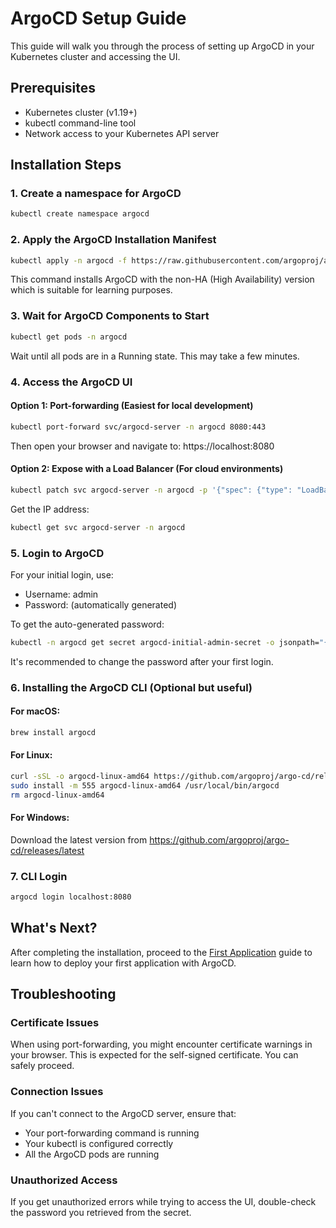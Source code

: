 # ArgoCD Setup Guide

This guide will walk you through the process of setting up ArgoCD in your Kubernetes cluster and accessing the UI.

## Prerequisites

- Kubernetes cluster (v1.19+)
- kubectl command-line tool
- Network access to your Kubernetes API server

## Installation Steps

### 1. Create a namespace for ArgoCD

```bash
kubectl create namespace argocd
```

### 2. Apply the ArgoCD Installation Manifest

```bash
kubectl apply -n argocd -f https://raw.githubusercontent.com/argoproj/argo-cd/stable/manifests/install.yaml
```

This command installs ArgoCD with the non-HA (High Availability) version which is suitable for learning purposes.

### 3. Wait for ArgoCD Components to Start

```bash
kubectl get pods -n argocd
```

Wait until all pods are in a Running state. This may take a few minutes.

### 4. Access the ArgoCD UI

#### Option 1: Port-forwarding (Easiest for local development)

```bash
kubectl port-forward svc/argocd-server -n argocd 8080:443
```

Then open your browser and navigate to: https://localhost:8080

#### Option 2: Expose with a Load Balancer (For cloud environments)

```bash
kubectl patch svc argocd-server -n argocd -p '{"spec": {"type": "LoadBalancer"}}'
```

Get the IP address:
```bash
kubectl get svc argocd-server -n argocd
```

### 5. Login to ArgoCD

For your initial login, use:
- Username: admin
- Password: (automatically generated)

To get the auto-generated password:
```bash
kubectl -n argocd get secret argocd-initial-admin-secret -o jsonpath="{.data.password}" | base64 -d
```

It's recommended to change the password after your first login.

### 6. Installing the ArgoCD CLI (Optional but useful)

#### For macOS:
```bash
brew install argocd
```

#### For Linux:
```bash
curl -sSL -o argocd-linux-amd64 https://github.com/argoproj/argo-cd/releases/latest/download/argocd-linux-amd64
sudo install -m 555 argocd-linux-amd64 /usr/local/bin/argocd
rm argocd-linux-amd64
```

#### For Windows:
Download the latest version from https://github.com/argoproj/argo-cd/releases/latest

### 7. CLI Login

```bash
argocd login localhost:8080
```

## What's Next?

After completing the installation, proceed to the [First Application](./first-application.md) guide to learn how to deploy your first application with ArgoCD.

## Troubleshooting

### Certificate Issues
When using port-forwarding, you might encounter certificate warnings in your browser. This is expected for the self-signed certificate. You can safely proceed.

### Connection Issues
If you can't connect to the ArgoCD server, ensure that:
- Your port-forwarding command is running
- Your kubectl is configured correctly
- All the ArgoCD pods are running

### Unauthorized Access
If you get unauthorized errors while trying to access the UI, double-check the password you retrieved from the secret.
